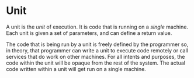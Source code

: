 # Unit

A unit is the _unit_ of execution. It is code that is running on a _single_
machine. Each unit is given a set of parameters, and can define a return
value.

The code that is being run by a unit is freely defined by the
programmer so, in theory, that programmer can write a unit to execute
code remotely or call services that do work on other machines. For all
intents and purposes, the code within the unit will be opaque from the
rest of the system. The actual code written within a unit will get run on
a single machine.
